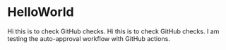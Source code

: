 # HelloWorld
Hi this is to check GitHub checks.
Hi this is to check GitHub checks.
I am testing the auto-approval workflow with GitHub actions.
